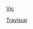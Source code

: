 <!--page footer -->
<div class="aside">

[Vic](http://vicbeta.com/)

[Travisup](http://travisup.com/)

</div>